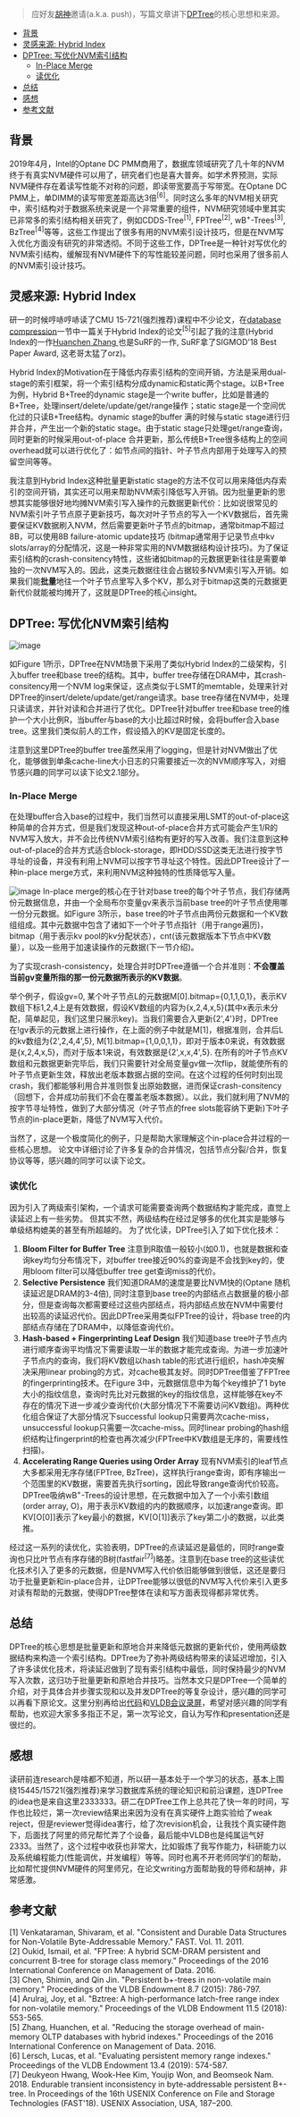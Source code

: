 > 应好友[胡神](http://conanhujinming.github.io)邀请(a.k.a. push)，写篇文章讲下[DPTree](http://www.vldb.org/pvldb/vol13/p421-zhou.pdf)的核心思想和来源。
- [背景](#背景)
- [灵感来源: Hybrid Index](#灵感来源-hybrid-index)
- [DPTree: 写优化NVM索引结构](#dptree-写优化nvm索引结构)
	- [In-Place Merge](#in-place-merge)
	- [读优化](#读优化)
- [总结](#总结)
- [感想](#感想)
- [参考文献](#参考文献)
## 背景
2019年4月，Intel的Optane DC PMM商用了，数据库领域研究了几十年的NVM终于有真实NVM硬件可以用了，研究者们也是喜大普奔。如学术界预测，实际NVM硬件存在着读写性能不对称的问题，即读带宽要高于写带宽。在Optane DC PMM上，单DIMM的读写带宽差距高达3倍<sup>[6]</sup>。同时这么多年的NVM相关研究中，索引结构对于数据系统来说是一个非常重要的组件，NVM研究领域中里其实已非常多的索引结构相关研究了，例如CDDS-Tree<sup>[1]</sup>, FPTree<sup>[2]</sup>, wB<sup>+</sup>-Trees<sup>[3]</sup>, BzTree<sup>[4]</sup>等等，这些工作提出了很多有用的NVM索引设计技巧，但是在NVM写入优化方面没有研究的非常透彻。不同于这些工作，DPTree是一种针对写优化的NVM索引结构，缓解现有NVM硬件下的写性能较差问题，同时也采用了很多前人的NVM索引设计技巧。

## 灵感来源: Hybrid Index
研一的时候哼哧哼哧读了CMU 15-721(强烈推荐)课程中不少论文，在[database compression](https://15721.courses.cs.cmu.edu/spring2017/slides/11-compression.pdf)一节中一篇关于Hybrid Index的论文<sup>[5]</sup>引起了我的注意(Hybrid Index的一作[Huanchen Zhang
](http://www.cs.cmu.edu/~huanche1)也是SuRF的一作, SuRF拿了SIGMOD'18 Best Paper Award, 这老哥太猛了orz)。

Hybrid Index的Motivation在于降低内存索引结构的空间开销，方法是采用dual-stage的索引框架，将一个索引结构分成dynamic和static两个stage。以B+Tree为例，Hybrid B+Tree的dynamic stage是一个write buffer，比如是普通的B+Tree，处理insert/delete/update/get/range操作；static stage是一个空间优化过的只读B+Tree结构。dynamic stage的buffer 满的时候与static stage进行归并合并，产生出一个新的static stage。由于static stage只处理get/range查询，同时更新的时候采用out-of-place 合并更新，那么传统B+Tree很多结构上的空间overhead就可以进行优化了：如节点间的指针、叶子节点内部用于处理写入的预留空间等等。

我注意到Hybrid Index这种批量更新static stage的方法不仅可以用来降低内存索引的空间开销，其实还可以用来帮助NVM索引降低写入开销。因为批量更新的思想其实能够很好地均摊NVM索引写入操作的元数据更新代价：比如说很常见的NVM索引叶子节点原子更新技巧，每次对叶子节点的写入一个KV数据后，首先需要保证KV数据刷入NVM，然后需要更新叶子节点的bitmap，通常bitmap不超过8B，可以使用8B failure-atomic update技巧 (bitmap通常用于记录节点中kv slots/array的分配情况，这是一种非常实用的NVM数据结构设计技巧)。为了保证索引结构的crash-consitency特性，这些诸如bitmap的元数据更新往往是需要单独的一次NVM写入的。因此，这类元数据往往会占据较多NVM索引写入开销。如果我们能**批量**地往一个叶子节点里写入多个KV，那么对于bitmap这类的元数据更新代价就能被均摊开了，这就是DPTree的核心insight。

## DPTree: 写优化NVM索引结构
![image](/img/dptree-arch.jpg)

如Figure 1所示，DPTree在NVM场景下采用了类似Hybrid Index的二级架构，引入buffer tree和base tree的结构。其中，buffer tree存储在DRAM中，其crash-consitency用一个NVM log来保证，这点类似于LSMT的memtable，处理来针对DPTree的insert/delete/update/get/range请求。base tree存储在NVM中，处理只读请求，并针对读和合并进行了优化。DPTree针对buffer tree和base tree的维护一个大小比例R，当buffer与base的大小比超过R时候，会将buffer合入base tree。这里我们类似前人的工作，假设插入的KV是固定长度的。

注意到这里DPTree的buffer tree虽然采用了logging，但是针对NVM做出了优化，能够做到单条cache-line大小日志的只需要接近一次的NVM顺序写入，对细节感兴趣的同学可以读下论文2.1部分。
### In-Place Merge
在处理buffer合入base的过程中，我们当然可以直接采用LSMT的out-of-place这种简单的合并方式，但是我们发现这种out-of-place合并方式可能会产生1/R的NVM写入放大，并不会比传统NVM索引结构有更好的写入改善。我们注意到这种out-of-place的合并方式适合block-storage，即HDD/SSD这类无法进行按字节寻址的设备，并没有利用上NVM可以按字节寻址这个特性。因此DPTree设计了一种in-place merge方式，来利用NVM这种独特的性质降低写入量。

![image](/img/base-leaf.jpg)
In-place merge的核心在于针对base tree的每个叶子节点，我们存储两份元数据信息，并由一个全局布尔变量gv来表示当前base tree的叶子节点使用哪一份分元数据。如Figure 3所示，base tree的叶子节点由两份元数据和一个KV数组组成。其中元数据中包含了诸如下一个叶子节点指针（用于range遍历)，bitmap（用于表示kv pool的kv分配状态），cnt(该元数据版本下节点中KV数量），以及一些用于加速读操作的元数据(下一节介绍)。

为了实现crash-consistency，处理合并时DPTree遵循一个合并准则：**不会覆盖当前gv变量所指的那一份元数据所表示的KV数据**。

举个例子，假设gv=0, 某个叶子节点L的元数据M[0].bitmap={0,1,1,0,1}，表示KV数组下标1,2,4上是有效数据，假设KV数组的内容为{x,2,4,x,5}(其中x表示未分配，简单起见，我们这里只展示key)。当我们需要合入更新{2',4'}时，DPTree在!gv表示的元数据上进行操作，在上面的例子中就是M[1]，根据准则，合并后L的kv数组为{2',2,4,4',5}, M[1].bitmap={1,0,0,1,1}，即对于版本0来说，有效数据是{x,2,4,x,5}，而对于版本1来说，有效数据是{2',x,x,4',5}. 在所有的叶子节点KV数组和元数据更新完毕后，我们只需要针对全局变量gv做一次flip，就能使所有的叶子节点更新生效，释放出老版本数据占据的空间。在这个过程的任何时刻出现crash，我们都能够利用合并准则恢复出原始数据，进而保证crash-consitency（回想下，合并成功前我们不会在覆盖老版本数据）。以此，我们就利用了NVM的按字节寻址特性，做到了大部分情况（叶子节点的free slots能容纳下更新)下叶子节点的in-place更新，降低了NVM写入代价。

当然了，这是一个极度简化的例子，只是帮助大家理解这个in-place合并过程的一些核心思想。
论文中详细讨论了许多复杂的合并情况，包括节点分裂/合并，恢复协议等等，感兴趣的同学可以读下论文。
### 读优化
因为引入了两级索引架构，一个请求可能需要查询两个数据结构才能完成，直觉上读延迟上有一些劣势。
但其实不然，两级结构在经过足够多的优化其实是能够与单级结构媲美的甚至有所超越的。
为了优化读，DPTree引入了如下优化技术：
1. **Bloom Filter for Buffer Tree** 注意到R取值一般较小(如0.1)，也就是数据和查询key均匀分布情况下，对buffer tree接近90%的查询是不会找到key的，使用bloom filter可以降低buffer tree get查询miss的代价。
2. **Selective Persistence** 我们知道DRAM的速度是要比NVM快的(Optane 随机读延迟是DRAM的3-4倍), 同时注意到base tree的内部结点占数据量的极小部分，但是查询每次都需要经过这些内部结点，将内部结点放在NVM中需要付出较高的读延迟代价。因此DPTree采用类似FPTree的设计，将base tree的内部结点存储在了DRAM中，以降低查询代价。
3. **Hash-based + Fingerprinting Leaf Design** 我们知道base tree叶子节点内进行顺序查询平均情况下需要读取一半的数据才能完成查询。为进一步加速叶子节点内的查询，我们将KV数组以hash table的形式进行组织，hash冲突解决采用linear probing的方式，对cache极其友好。同时DPTree借鉴了FPTree的fingerprinting技术。在Figure 3中，元数据信息中为每个key维护了1 byte大小的指纹信息，查询时先比对元数据的key的指纹信息，这样能够在key不存在的情况下进一步减少查询代价(大部分情况下不需要访问KV数组)。两种优化组合保证了大部分情况下successful lookup只需要两次cache-miss，unsuccessful lookup只需要一次cache-miss。同时linear probing的hash组织结构让fingerprint的检查也再次减少(FPTree中KV数组是无序的，需要线性扫描)。
4. **Accelerating Range Queries using Order Array** 现有NVM索引的leaf节点大多都采用无序存储(FPTree, BzTree)，这样执行range查询，即有序输出一个范围里的KV数据，需要首先执行sorting，因此导致range查询代价较高。DPTree吸纳wB<sup>+</sup>-Trees的设计思想，在元数据中加入了一个小索引数组(order array, O)，用于表示KV数组的内的数据顺序，以加速range查询。即KV[O[0]]表示了key最小的数据，KV[O[1]]表示了key第二小的数据，以此类推。

经过这一系列的读优化，实验表明，DPTree的点读延迟是最低的，同时range查询也只比叶节点有序存储的B树(fastfair<sup>[7]</sup>)略差。注意到在base tree的这些读优化技术引入了更多的元数据，但是NVM写入代价依旧能够做到很低，这还是要归功于批量更新和in-place合并，让DPTree能够以很低的NVM写入代价来引入更多对读有帮助的元数据，使得DPTree整体在读和写方面表现得都非常优秀。

## 总结
DPTree的核心思想是批量更新和原地合并来降低元数据的更新代价，使用两级数据结构来构造一个索引结构。DPTree为了弥补两级结构带来的读延迟增加，引入了许多读优化技术，将读延迟做到了现有索引结构中最低，同时保持最少的NVM写入次数，这归功于批量更新和原地合并技巧。当然本文只是DPTree一个简单的介绍，对于具体合并步骤实现和以及并发DPTree的等复杂设计，感兴趣的同学可以再看下原论文。这里分别再给出[代码](https://github.com/zxjcarrot/DPTree-code)和[VLDB会议录屏](https://www.bilibili.com/video/BV1sa4y1J76f/)，希望对感兴趣的同学有帮助，也欢迎大家多多指正不足，第一次写论文，自认为写作和presentation还是很烂的。

## 感想
读研前连research是啥都不知道，所以研一基本处于一个学习的状态，基本上围绕15445/15721(强烈推荐)来学习数据库系统的理论知识和前沿课题，连DPTree的idea也是来自这里2333333。研二在DPTree工作上总共花了快一年的时间，写作也比较烂，第一次review结果出来因为没有在真实硬件上跑实验给了weak reject，但是reviewer觉得idea害行，给了次revision机会，让我找个真实硬件跑下，后面找了阿里的师兄帮忙弄了个设备，最后能中VLDB也是纯属运气好2333。当然了，这个过程中收获也非常大，比如锻炼了我写作能力，科研能力以及系统编程能力(性能调优，并发编程）等等。同时也离不开老师同学们的帮助，比如帮忙提供NVM硬件的阿里师兄，在论文writing方面帮助我的导师和胡神，非常感激。

## 参考文献
[1] Venkataraman, Shivaram, et al. "Consistent and Durable Data Structures for Non-Volatile Byte-Addressable Memory." FAST. Vol. 11. 2011.<br>
[2] Oukid, Ismail, et al. "FPTree: A hybrid SCM-DRAM persistent and concurrent B-tree for storage class memory." Proceedings of the 2016 International Conference on Management of Data. 2016.<br>
[3] Chen, Shimin, and Qin Jin. "Persistent b+-trees in non-volatile main memory." Proceedings of the VLDB Endowment 8.7 (2015): 786-797.<br>
[4] Arulraj, Joy, et al. "Bztree: A high-performance latch-free range index for non-volatile memory." Proceedings of the VLDB Endowment 11.5 (2018): 553-565.<br>
[5] Zhang, Huanchen, et al. "Reducing the storage overhead of main-memory OLTP databases with hybrid indexes." Proceedings of the 2016 International Conference on Management of Data. 2016. <br>
[6] Lersch, Lucas, et al. "Evaluating persistent memory range indexes." Proceedings of the VLDB Endowment 13.4 (2019): 574-587.<br>
[7] Deukyeon Hwang, Wook-Hee Kim, Youjip Won, and Beomseok Nam. 2018. Endurable transient inconsistency in byte-addressable persistent B+-tree. In Proceedings of the 16th USENIX Conference on File and Storage Technologies (FAST'18). USENIX Association, USA, 187–200.
